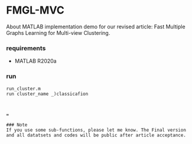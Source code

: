 # FMGL-MVC
About MATLAB implementation demo for our revised  article: Fast Multiple Graphs Learning for Multi-view Clustering.


### requirements
- MATLAB R2020a

### run
```
run_cluster.m
run cluster_name _)classicafion
 


=

### Note
If you use some sub-functions, please let me know. The Final version and all datatsets and codes will be public after article acceptance.

